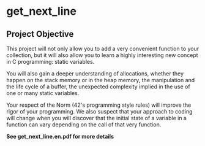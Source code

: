 # get_next_line

## Project Objective

This project will not only allow you to add a very convenient function to your collection, but it will also allow you to learn a highly interesting new concept in C programming: static variables.

You will also gain a deeper understanding of allocations, whether they happen on the stack memory or in the heap memory, the manipulation and the life cycle of a buffer, the unexpected complexity implied in the use of one or many static variables.

Your respect of the Norm (42's programming style rules) will improve the rigor of your programming. We also suspect that your approach to coding will change when you will discover that the initial state of a variable in a function can vary depending on the call of that very function.

**See get_next_line.en.pdf for more details**

